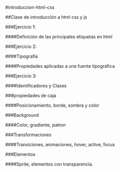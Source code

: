 #introduccion-html-css


##Clase de introducción a html css y js 

###Ejercicio 1:

####Definición de las principales etiquetas en html 

###Ejercicio 2:

####Tipografía 

####Propiedades aplicadas a una fuente tipográfica

###Ejercicio 3:

####Identificadores y Clases 

###propiedades de caja

####Posicionamiento, borde, sombra y color 

###Background

####Color, gradiente, patron 

###Transformaciones

####Transiciones, animaciones, hover, active, focus

###Elementos

####Sprite, elementos con transparencia.

